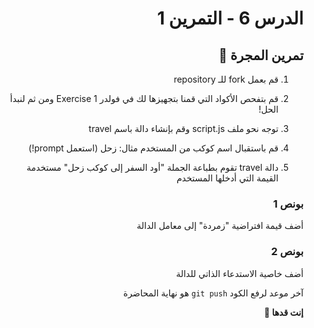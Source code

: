 <div dir="rtl">

# الدرس 6 - التمرين 1

## تمرين المجرة 🚀

1. قم بعمل fork للـ repository

2. قم بتفحص الأكواد التي قمنا بتجهيزها لك في فولدر Exercise 1 ومن ثم لنبدأ الحل!

3. توجه نحو ملف script.js وقم بإنشاء دالة باسم travel

4. قم باستقبال اسم كوكب من المستخدم مثال: زحل (استعمل prompt!)

5. دالة travel تقوم بطباعة الجملة "أود السفر إلى كوكب زحل" مستخدمة القيمة التي أدخلها المستخدم

### بونص 1

أضف قيمة افتراضية "زمردة" إلى معامل الدالة

### بونص 2

أضف خاصية الاستدعاء الذاتي للدالة

آخر موعد لرفع الكود `git push` هو نهاية المحاضرة

<b>إنت قدها 💪</b>

</div>
